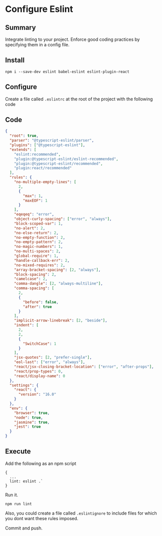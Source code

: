 # Configure Eslint

## Summary

Integrate linting to your project. Enforce good coding practices by specifying
them in a config file.

## Install

```shell
npm i --save-dev eslint babel-eslint eslint-plugin-react
```

## Configure

Create a file called `.eslintrc` at the root of the project with the following
code

## Code

```json
{
  "root": true,
  "parser": "@typescript-eslint/parser",
  "plugins": ["@typescript-eslint"],
  "extends": [
    "eslint:recommended",
    "plugin:@typescript-eslint/eslint-recommended",
    "plugin:@typescript-eslint/recommended",
    "plugin:react/recommended"
  ],
  "rules": {
    "no-multiple-empty-lines": [
      2,
      {
        "max": 1,
        "maxEOF": 1
      }
    ],
    "eqeqeq": "error",
    "object-curly-spacing": ["error", "always"],
    "block-scoped-var": 1,
    "no-alert": 2,
    "no-else-return": 2,
    "no-empty-function": 2,
    "no-empty-pattern": 2,
    "no-magic-numbers": 1,
    "no-multi-spaces": 2,
    "global-require": 1,
    "handle-callback-err": 2,
    "no-mixed-requires": 2,
    "array-bracket-spacing": [2, "always"],
    "block-spacing": 2,
    "camelcase": 2,
    "comma-dangle": [2, "always-multiline"],
    "comma-spacing": [
      2,
      {
        "before": false,
        "after": true
      }
    ],
    "implicit-arrow-linebreak": [2, "beside"],
    "indent": [
      2,
      2,
      {
        "SwitchCase": 1
      }
    ],
    "jsx-quotes": [2, "prefer-single"],
    "eol-last": ["error", "always"],
    "react/jsx-closing-bracket-location": ["error", "after-props"],
    "react/prop-types": 0,
    "react/display-name": 0
  },
  "settings": {
    "react": {
      "version": "16.0"
    }
  },
  "env": {
    "browser": true,
    "node": true,
    "jasmine": true,
    "jest": true
  }
}
```

## Execute

Add the following as an npm script

    {
      ...
      lint: eslint .`
    }

Run it.

```shell
npm run lint
```

Also, you could create a file called `.eslintignore` to include files for which
you dont want these rules imposed.

Commit and push.
